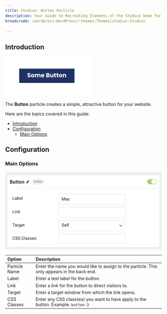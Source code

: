 ```yaml
---
title: Studius: Button Particle
description: Your Guide to Recreating Elements of the Studius Demo for WordPress
breadcrumb: /wordpress:WordPress/!themes:Themes/studius:Studius

---
```


## Introduction

![](assets/particle_button1.png)

The **Button** particle creates a simple, attractive button for your website.

Here are the topics covered in this guide:

- [Introduction](#introduction)
- [Configuration](#configuration)
  - [Main Options](#main-options)

## Configuration

### Main Options 

![](assets/particle_button2.png)

| Option        | Description                                                                                 |
| :------------ | :------------------------------------------------------------------------------------------ |
| Particle Name | Enter the name you would like to assign to the particle. This only appears in the back end. |
| Label         | Enter a text label for the button.                                                          |
| Link          | Enter a link for the button to direct visitors to.                                          |
| Target        | Enter a target window from which the link opens.                                            |
| CSS Classes   | Enter any CSS class(es) you want to have apply to the button. Example: `button-3`           |